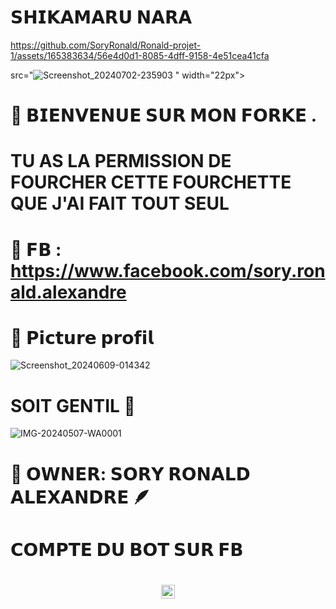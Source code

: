 # 𝗦𝗛𝗜𝗞𝗔𝗠𝗔𝗥𝗨 𝗡𝗔𝗥𝗔

https://github.com/SoryRonald/Ronald-projet-1/assets/165383634/56e4d0d1-8085-4dff-9158-4e51cea41cfa


src="![Screenshot_20240702-235903](https://github.com/SoryRonald/Ronald-projet-1/assets/165383634/c4f2dc6f-53eb-426c-b226-131151bb9d2e)
" width="22px">

# 📍 𝗕𝗜𝗘𝗡𝗩𝗘𝗡𝗨𝗘 𝗦𝗨𝗥 𝗠𝗢𝗡 𝗙𝗢𝗥𝗞𝗘 .

# TU AS LA PERMISSION DE FOURCHER CETTE FOURCHETTE QUE J'AI FAIT TOUT SEUL 

# 🎯 𝗙𝗕 : https://www.facebook.com/sory.ronald.alexandre

# 🎯 𝗣𝗶𝗰𝘁𝘂𝗿𝗲 𝗽𝗿𝗼𝗳𝗶𝗹

![Screenshot_20240609-014342](https://github.com/SoryRonald/Ronald-projet-1/assets/165383634/614e750b-eb3e-47a6-b5bb-e13e057c0439)


# SOIT GENTIL 🙂
![IMG-20240507-WA0001](https://github.com/SoryRonald/Ronald-projet-1/assets/165383634/b9066717-26eb-42ac-8426-7e177ffd3bd7) </h4>

# 🎯 𝗢𝗪𝗡𝗘𝗥: 𝗦𝗢𝗥𝗬 𝗥𝗢𝗡𝗔𝗟𝗗 𝗔𝗟𝗘𝗫𝗔𝗡𝗗𝗥𝗘 🪶

# 𝗖𝗢𝗠𝗣𝗧𝗘 𝗗𝗨 𝗕𝗢𝗧 𝗦𝗨𝗥 𝗙𝗕 
<h1 align="center"><img               src="https://i.ibb.co/ngYdyb5/image.jpg" width="22px">
